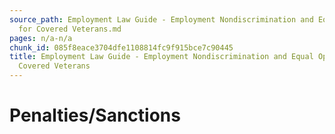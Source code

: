 ```yaml
---
source_path: Employment Law Guide - Employment Nondiscrimination and Equal Opportunity
  for Covered Veterans.md
pages: n/a-n/a
chunk_id: 085f8eace3704dfe1108814fc9f915bce7c90445
title: Employment Law Guide - Employment Nondiscrimination and Equal Opportunity for
  Covered Veterans
---
```

# Penalties/Sanctions

